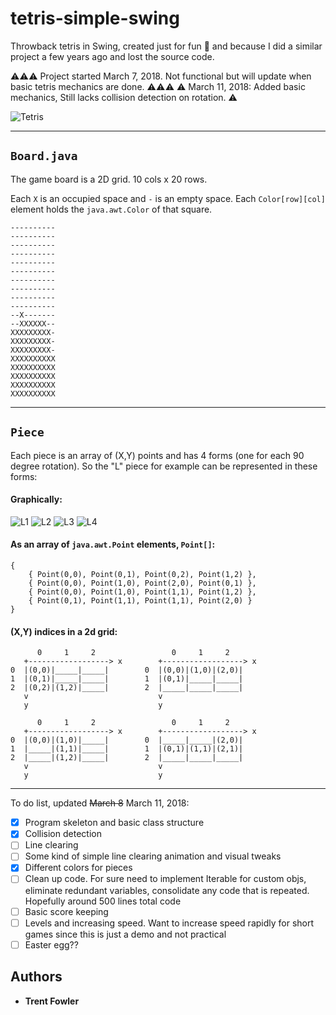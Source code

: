 # tetris-simple-swing

Throwback tetris in Swing, created just for fun :space_invader: and because I did a similar project a few years ago and lost the source code.

:warning::warning::warning: Project started March 7, 2018. Not functional but will update when basic tetris mechanics are done. :warning::warning::warning:
:warning: March 11, 2018: Added basic mechanics, Still lacks collision detection on rotation. :warning: 

![Tetris](https://i.imgur.com/sOeYrcR.gif)

---

## ```Board.java```

The game board is a 2D grid. 10 cols x 20 rows. 

Each ```X``` is an occupied space and ```-``` is an empty space. Each ```Color[row][col]``` element holds the ```java.awt.Color``` of that square.

    ----------
    ----------
    ----------
    ----------
    ----------
    ----------
    ----------
    ----------
    ----------
    ----------
    --X-------
    --XXXXXX--
    XXXXXXXXX-
    XXXXXXXXX-
    XXXXXXXXX-
    XXXXXXXXXX
    XXXXXXXXXX
    XXXXXXXXXX
    XXXXXXXXXX
    XXXXXXXXXX

---

## ```Piece```

Each piece is an array of (X,Y) points and has 4 forms (one for each 90 degree rotation). So the "L" piece for example can be represented in these forms:

#### Graphically:

![L1](https://i.imgur.com/BwikjfQ.png)
![L2](https://i.imgur.com/GSTufYk.png)
![L3](https://i.imgur.com/8ALZqZI.png)
![L4](https://i.imgur.com/8wlKCek.png)



#### As an array of ```java.awt.Point``` elements, ```Point[]```:

    {
        { Point(0,0), Point(0,1), Point(0,2), Point(1,2) },
        { Point(0,0), Point(1,0), Point(2,0), Point(0,1) },
        { Point(0,0), Point(1,0), Point(1,1), Point(1,2) },
        { Point(0,1), Point(1,1), Point(1,1), Point(2,0) }
    }



#### (X,Y) indices in a 2d grid:

          0     1     2                 0     1     2      
       +------------------> x        +------------------> x
    0  |(0,0)|_____|_____|        0  |(0,0)|(1,0)|(2,0)|   
    1  |(0,1)|_____|_____|        1  |(0,1)|_____|_____|   
    2  |(0,2)|(1,2)|_____|        2  |_____|_____|_____|   
       v                             v                     
       y                             y                     
    
          0     1     2                 0     1     2      
       +------------------> x        +------------------> x
    0  |(0,0)|(1,0)|_____|        0  |_____|_____|(2,0)|   
    1  |_____|(1,1)|_____|        1  |(0,1)|(1,1)|(2,1)|   
    2  |_____|(1,2)|_____|        2  |_____|_____|_____|   
       v                             v                     
       y                             y                     

---

To do list, updated ~~March 8~~ March 11, 2018: 
- [X] Program skeleton and basic class structure
- [X] Collision detection 
- [ ] Line clearing 
- [ ] Some kind of simple line clearing animation and visual tweaks 
- [X] Different colors for pieces
- [ ] Clean up code. For sure need to implement Iterable for custom objs, eliminate redundant variables, consolidate any code that is repeated. Hopefully around 500 lines total code
- [ ] Basic score keeping
- [ ] Levels and increasing speed. Want to increase speed rapidly for short games since this is just a demo and not practical
- [ ] Easter egg??

## Authors

* **Trent Fowler**
